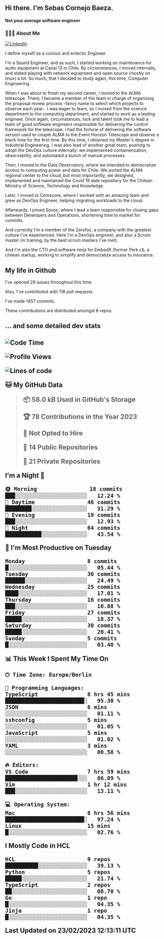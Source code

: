 <h2> Hi there.  I'm Sebas Cornejo Baeza.</h2>
<h4> Not your average software engineer</h4>
<h3> 👨🏻‍💻 About Me </h3>
<a href="http://linkedin.com/in/sebastian-cornejo-baeza/"><img alt="LinkedIn" src="https://img.shields.io/badge/Sebas%20Cornejo%20-informational?style=appveyor&logo=linkedin"></a>


I define myself as a curious and eclectic Engineer.

I'm a Sound Engineer, and as such, I started working on maintenance for audio equipment at Canal 13 in Chile.
By circumstances, I moved internally, and stated playing with network equipment and open source (mostly on linux) 
a lot. So much, that I decided to study again, this time, Computer Engineering.

When I was about to finish my second career, I moved to the ALMA telescope. There, I became a member of the team
in charge of organizing the proposal review process -fancy name to select which projects to observe each year-. 
I was eager to learn, so I moved from the science department to the computing department, and started to work as 
a testing engineer. Once again, circumstances, luck and talent took me to lead a team of good software engineers 
responsible for delivering the control framework for the telescope. I had the fortune of delivering the software
version used to couple ALMA to the Event Horizon Telescope and observe a black hole for the first time.
By this time, I obtained my Master's degree in Industrial Engineering.
I was also lead of another great team, pushing to adopt the DevOps culture internally: we implemented containerization, observability, and automated a bunch of manual processes.

Then, I moved to the Data Observatory, where we intended to democratize access to computing power
and data for Chile. We ported the ALMA regional center to the cloud, but most importantly, we designed, implemented
and maintained the Covid 19 date repository for the Chilean Ministry of Science, Technology and Knowledge.

Later, I moved to Comscore, where I worked with an amazing team and grew as DevOps Engineer, helping migrating workloads to the cloud.

Afterwards, I joined Sovos, where I lead a team responsible for closing gaps between Developers and Operations, shortening time to market for commits.

And currently I'm a member of the Zerofox, a company with the greatest culture I've experienced. Here I'm a DevOps
engineer, and also a Scrum master (in training, by the best scrum masters I've met).
 
And I'm also the CTO and software ninja for EmbedX (former Perk.cl), a chilean startup, working to simplify and democratize access to insurance.

<h2> My life in Github </h2>

I've opened 29 issues throughout this time.

Also, I've contributed with 118 pull requests.

I've made 1457 commits.

These contributions are distributed amongst 8 repos.

<h2>... and some detailed dev stats<h2>

<!--START_SECTION:waka-->
![Code Time](http://img.shields.io/badge/Code%20Time-270%20hrs%2051%20mins-blue)

![Profile Views](http://img.shields.io/badge/Profile%20Views-62-blue)

![Lines of code](https://img.shields.io/badge/From%20Hello%20World%20I%27ve%20Written-540.2%20thousand%20lines%20of%20code-blue)

**🐱 My GitHub Data** 

> 📦 58.0 kB Used in GitHub's Storage 
 > 
> 🏆 78 Contributions in the Year 2023
 > 
> 🚫 Not Opted to Hire
 > 
> 📜 14 Public Repositories 
 > 
> 🔑 21 Private Repositories 
 > 
**I'm a Night 🦉** 

```text
🌞 Morning                18 commits          ███░░░░░░░░░░░░░░░░░░░░░░   12.24 % 
🌆 Daytime                46 commits          ████████░░░░░░░░░░░░░░░░░   31.29 % 
🌃 Evening                19 commits          ███░░░░░░░░░░░░░░░░░░░░░░   12.93 % 
🌙 Night                  64 commits          ███████████░░░░░░░░░░░░░░   43.54 % 
```
📅 **I'm Most Productive on Tuesday** 

```text
Monday                   8 commits           █░░░░░░░░░░░░░░░░░░░░░░░░   05.44 % 
Tuesday                  36 commits          ██████░░░░░░░░░░░░░░░░░░░   24.49 % 
Wednesday                25 commits          ████░░░░░░░░░░░░░░░░░░░░░   17.01 % 
Thursday                 16 commits          ███░░░░░░░░░░░░░░░░░░░░░░   10.88 % 
Friday                   27 commits          █████░░░░░░░░░░░░░░░░░░░░   18.37 % 
Saturday                 30 commits          █████░░░░░░░░░░░░░░░░░░░░   20.41 % 
Sunday                   5 commits           █░░░░░░░░░░░░░░░░░░░░░░░░   03.40 % 
```


📊 **This Week I Spent My Time On** 

```text
🕑︎ Time Zone: Europe/Berlin

💬 Programming Languages: 
TypeScript               8 hrs 45 mins       ████████████████████████░   95.30 % 
JSON                     6 mins              ░░░░░░░░░░░░░░░░░░░░░░░░░   01.11 % 
sshconfig                5 mins              ░░░░░░░░░░░░░░░░░░░░░░░░░   01.05 % 
JavaScript               5 mins              ░░░░░░░░░░░░░░░░░░░░░░░░░   01.02 % 
YAML                     3 mins              ░░░░░░░░░░░░░░░░░░░░░░░░░   00.58 % 

🔥 Editors: 
VS Code                  7 hrs 59 mins       ██████████████████████░░░   86.89 % 
Vim                      1 hr 12 mins        ███░░░░░░░░░░░░░░░░░░░░░░   13.11 % 

💻 Operating System: 
Mac                      8 hrs 56 mins       ████████████████████████░   97.24 % 
Linux                    15 mins             █░░░░░░░░░░░░░░░░░░░░░░░░   02.76 % 
```

**I Mostly Code in HCL** 

```text
HCL                      9 repos             ██████████░░░░░░░░░░░░░░░   39.13 % 
Python                   5 repos             █████░░░░░░░░░░░░░░░░░░░░   21.74 % 
TypeScript               2 repos             ██░░░░░░░░░░░░░░░░░░░░░░░   08.70 % 
Go                       1 repo              █░░░░░░░░░░░░░░░░░░░░░░░░   04.35 % 
Jinja                    1 repo              █░░░░░░░░░░░░░░░░░░░░░░░░   04.35 % 
```




 Last Updated on 23/02/2023 12:13:11 UTC
<!--END_SECTION:waka-->
